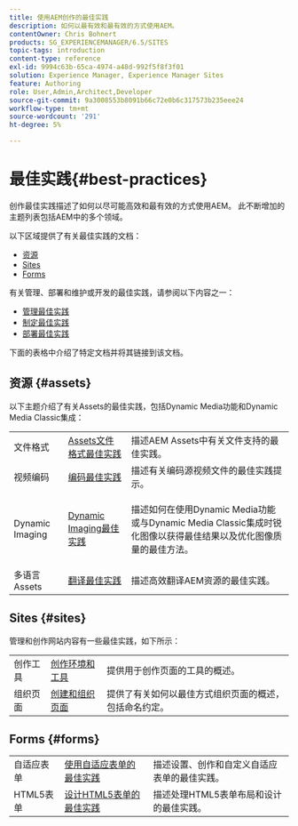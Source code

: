 ```yaml
---
title: 使用AEM创作的最佳实践
description: 如何以最有效和最有效的方式使用AEM。
contentOwner: Chris Bohnert
products: SG_EXPERIENCEMANAGER/6.5/SITES
topic-tags: introduction
content-type: reference
exl-id: 9994c63b-65ca-4974-a48d-992f5f8f3f01
solution: Experience Manager, Experience Manager Sites
feature: Authoring
role: User,Admin,Architect,Developer
source-git-commit: 9a3008553b8091b66c72e0b6c317573b235eee24
workflow-type: tm+mt
source-wordcount: '291'
ht-degree: 5%

---
```


# 最佳实践{#best-practices}

创作最佳实践描述了如何以尽可能高效和最有效的方式使用AEM。 此不断增加的主题列表包括AEM中的多个领域。

以下区域提供了有关最佳实践的文档：

* [资源](#assets)
* [Sites](#sites)
* [Forms](#forms)

有关管理、部署和维护或开发的最佳实践，请参阅以下内容之一：

* [管理最佳实践](/help/sites-administering/administer-best-practices.md)
* [制定最佳实践](/help/sites-developing/best-practices.md)
* [部署最佳实践](/help/sites-deploying/best-practices.md)

下面的表格中介绍了特定文档并将其链接到该文档。

## 资源 {#assets}

以下主题介绍了有关Assets的最佳实践，包括Dynamic Media功能和Dynamic Media Classic集成：

<table>
 <tbody>
  <tr>
   <td>文件格式</td>
   <td><a href="/help/assets/assets-file-format-best-practices.md">Assets文件格式最佳实践</a></td>
   <td>描述AEM Assets中有关文件支持的最佳实践。</td>
  </tr>
  <tr>
   <td>视频编码</td>
   <td><a href="/help/assets/video.md#best-practices-for-encoding-videos">编码最佳实践</a></td>
   <td>描述有关编码源视频文件的最佳实践提示。</td>
  </tr>
  <tr>
   <td>Dynamic Imaging</td>
   <td><a href="/help/assets/best-practices-for-optimizing-the-quality-of-your-images.md">Dynamic Imaging最佳实践</a></td>
   <td><p>描述如何在使用Dynamic Media功能或与Dynamic Media Classic集成时锐化图像以获得最佳结果以及优化图像质量的最佳方法。 </p> </td>
  </tr>
  <tr>
   <td>多语言Assets</td>
   <td><a href="/help/assets/best-practices-for-translating-assets-efficiently.md">翻译最佳实践</a></td>
   <td>描述高效翻译AEM资源的最佳实践。</td>
  </tr>
 </tbody>
</table>

## Sites {#sites}

管理和创作网站内容有一些最佳实践，如下所示：

|  |  |  |
|---|---|---|
| 创作工具 | [创作环境和工具](/help/sites-authoring/author-environment-tools.md) | 提供用于创作页面的工具的概述。 |
| 组织页面 | [创建和组织页面](/help/sites-authoring/managing-pages.md) | 提供了有关如何以最佳方式组织页面的概述，包括命名约定。 |

## Forms {#forms}

|  |  |  |
|---|---|---|
| 自适应表单 | [使用自适应表单的最佳实践](/help/forms/using/adaptive-forms-best-practices.md) | 描述设置、创作和自定义自适应表单的最佳实践。 |
| HTML5表单 | [设计HTML5表单的最佳实践](/help/forms/using/best-practices-for-html5-forms.md) | 描述处理HTML5表单布局和设计的最佳实践。 |
